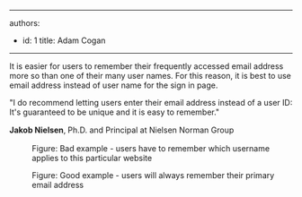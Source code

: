 

---
authors:
  - id: 1
    title: Adam Cogan
---




<span class='intro'> <p>
                    It is easier for users to remember their frequently accessed email address more
                    so than one of their many user names. For this reason, it is best to use email address
                    instead of user name for the sign in page.</p> </span>

<p class="ssw15-rteElement-Reference"> &quot;I do recommend letting users enter their email address instead of a user ID&#58; It's guaranteed to be unique and it is easy to remember.&quot;</p><p> <strong>Jakob Nielsen</strong>,<b>&#160;</b><span style="line-height&#58;20px;">Ph.D. and Principal at Nielsen Norman Group</span><span style="line-height&#58;20px;">​</span></p><dl class="badImage"><dt> 
      <img src="/PublishingImages/bad-username.jpg" alt="" />
   </dt><dd> Figure&#58; Bad example - users have to remember which username applies to this particular website</dd></dl><dl class="goodImage"><dt> 
      <img src="/PublishingImages/good-email.jpg" alt="" />
   </dt><dd> Figure&#58; Good example - users will always remember their primary email address​</dd></dl>


